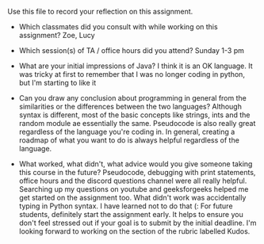 Use this file to record your reflection on this assignment.

- Which classmates did you consult with while working on this assignment?
Zoe, Lucy

- Which session(s) of TA / office hours did you attend?
Sunday 1-3 pm

- What are your initial impressions of Java? 
I think it is an OK language. It was tricky at first to remember that I was no longer coding in python, but I'm starting to like it

- Can you draw any conclusion about programming in general from the similarities or the differences between the two languages? 
Although syntax is different, most of the basic concepts like strings, ints and the random module ae essentially the same. Pseudocode is also 
really great regardless of the language you're coding in. In general, creating a roadmap of what you want to do is always helpful regardless
of the language.

- What worked, what didn't, what advice would you give someone taking this course in the future?
Pseudocode, debugging with print statements, office hours and the discord questions channel were all really helpful. Searching up my questions on youtube and geeksforgeeks helped me get started on the assignment too.
What didn't work was accidentally typing in Python syntax. I have learned not to do that (:
For future students, definitely start the assignment early. It helps to ensure you don't feel stressed out if your goal is to submit
by the initial deadline.
I'm looking forward to working on the section of the rubric labelled Kudos. 